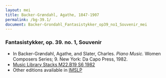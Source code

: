 ```yaml
---
layout: mei
title: Backer-Grøndahl, Agathe, 1847-1907
permalink: /bg-39.1/
document: Backer-Grondahl_Fantasistykker_op39_no1_Souvenir_mei
---
```


### Fantasistykker, op. 39. no. 1, Souvenir
- In Backer-Grøndahl, Agathe, and Slater, Charles. *Piano Music.* Women Composers Series; 9. New York: Da Capo Press, 1982.
- <a href="https://tufts-primo.hosted.exlibrisgroup.com/permalink/f/14dinuo/01TUN_ALMA2185674780003851" target="_blank">Music Library Stacks M22.B19 S6 1982</a>
- Other editions available in <a href="https://imslp.org/wiki/10_Fantasistykker%2C_Op.39_(Backer-Gr%C3%B8ndahl%2C_Agathe)" target="_blank">IMSLP</a>
